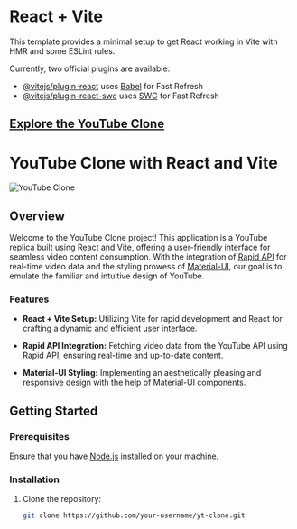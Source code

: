 # React + Vite

This template provides a minimal setup to get React working in Vite with HMR and some ESLint rules.

Currently, two official plugins are available:

- [@vitejs/plugin-react](https://github.com/vitejs/vite-plugin-react/blob/main/packages/plugin-react/README.md) uses [Babel](https://babeljs.io/) for Fast Refresh
- [@vitejs/plugin-react-swc](https://github.com/vitejs/vite-plugin-react-swc) uses [SWC](https://swc.rs/) for Fast Refresh
## [Explore the YouTube Clone](https://yt-clone-for-video.netlify.app/)
# YouTube Clone with React and Vite

![YouTube Clone](https://i.ibb.co/s9Qys2j/logo.png)

## Overview

Welcome to the YouTube Clone project! This application is a YouTube replica built using React and Vite, offering a user-friendly interface for seamless video content consumption. With the integration of [Rapid API](https://rapidapi.com/) for real-time video data and the styling prowess of [Material-UI](https://mui.com/), our goal is to emulate the familiar and intuitive design of YouTube.

### Features

- **React + Vite Setup:** Utilizing Vite for rapid development and React for crafting a dynamic and efficient user interface.

- **Rapid API Integration:** Fetching video data from the YouTube API using Rapid API, ensuring real-time and up-to-date content.

- **Material-UI Styling:** Implementing an aesthetically pleasing and responsive design with the help of Material-UI components.

## Getting Started

### Prerequisites

Ensure that you have [Node.js](https://nodejs.org/) installed on your machine.

### Installation

1. Clone the repository:

   ```bash
   git clone https://github.com/your-username/yt-clone.git
